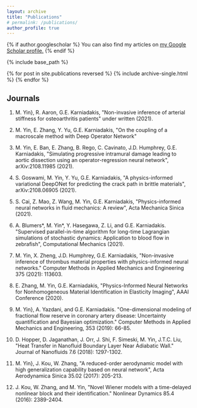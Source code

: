 ```yaml
---
layout: archive
title: "Publications"
# permalink: /publications/
author_profile: true
---
```


{% if author.googlescholar %}
  You can also find my articles on <u><a href="{{author.googlescholar}}">my Google Scholar profile</a>.</u>
{% endif %}

{% include base_path %}

{% for post in site.publications reversed %}
  {% include archive-single.html %}
{% endfor %}

## Journals

1. M. Yin}, R. Aaron, G.E. Karniadakis, "Non-invasive inference of arterial stiffness for osteoarthritis patients" under written (2021).

2. M. Yin, E. Zhang, Y. Yu, G.E. Karniadakis, "On the coupling of a macroscale method with Deep Operator Network"

3. M. Yin, E. Ban, E. Zhang, B. Rego, C. Cavinato, J.D. Humphrey, G.E. Karniadakis, "Simulating progressive intramural damage leading to aortic dissection using an operator-regression neural network", arXiv:2108.11985 (2021).

4. S. Goswami, M. Yin, Y. Yu, G.E. Karniadakis, "A physics-informed variational DeepONet for predicting the crack path in brittle materials", arXiv:2108.06905 (2021).

5. S. Cai, Z. Mao, Z. Wang, M. Yin, G.E. Karniadakis, "Physics-informed neural networks in fluid mechanics: A review", Acta Mechanica Sinica (2021).

6. A. Blumers*, M. Yin*, Y. Hasegawa, Z. Li, and G.E. Karniadakis. "Supervised parallel-in-time algorithm for long-time Lagrangian simulations of stochastic dynamics: Application to blood flow in zebrafish", Computational Mechanics (2021).

7. M. Yin, X. Zheng, J.D. Humphrey, G.E. Karniadakis, "Non-invasive inference of thrombus material properties with physics-informed neural networks." Computer Methods in Applied Mechanics and Engineering 375 (2021): 113603.

8. E. Zhang, M. Yin, G.E. Karniadakis, "Physics-Informed Neural Networks for Nonhomogeneous Material Identification in Elasticity Imaging", AAAI Conference (2020).

9. M. Yin}, A. Yazdani, and G.E. Karniadakis. "One-dimensional modeling of fractional flow reserve in coronary artery disease: Uncertainty quantification and Bayesian optimization." Computer Methods in Applied Mechanics and Engineering, 353 (2019): 66-85.

10. D. Hopper, D. Jaganathan, J. Orr, J. Shi, F. Simeski, M. Yin, J.T.C. Liu, "Heat Transfer in Nanofluid Boundary Layer Near Adiabatic Wall." Journal of Nanofluids 7.6 (2018): 1297-1302.

11. M. Yin}, J. Kou, W. Zhang, "A reduced-order aerodynamic model with high generalization capability based on neural network", Acta Aerodynamica Sinica 35.02 (2017): 205-213.

12. J. Kou, W. Zhang, and M. Yin, "Novel Wiener models with a time-delayed nonlinear block and their identification." Nonlinear Dynamics 85.4 (2016): 2389-2404.

